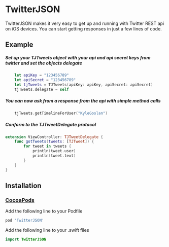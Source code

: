 # TwitterJSON

TwitterJSON makes it very easy to get up and running with Twitter REST api on iOS devices. 
You can start getting responses in just a few lines of code.

## Example

##### Set up your TJTweets object with your api and api secret keys from twitter and set the objects delegate

```swift
	let apiKey = "123456789"
    let apiSecret = "123456789"
    let tjTweets = TJTweets(apiKey: apiKey, apiSecret: apiSecret)
    tjTweets.delegate = self
``` 

##### You can now ask from a response from the api with simple method calls

```swift
	tjTweets.getTimelineForUser("KyleGoslan")
```

##### Conform to the TJTweetDelegate protocol 

```swift
extension ViewController: TJTweetDelegate {
    func gotTweets(tweets: [TJTweet]) {
        for tweet in tweets {
            println(tweet.user)
            println(tweet.text)
        }
    }
}
```

## Installation

### [CocoaPods](http://cocoapods.org)

Add the following line to your Podfile
```bash
pod 'TwitterJSON'
```

Add the following line to your .swift files
```Swift
import TwitterJSON
```